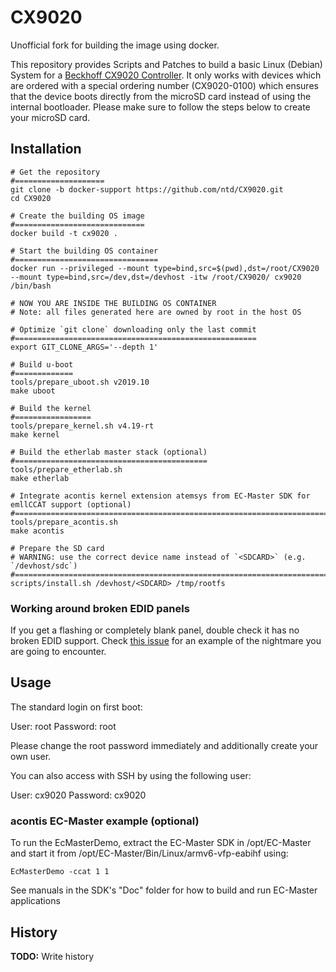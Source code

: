 # CX9020

Unofficial fork for building the image using docker.

This repository provides Scripts and Patches to build a basic Linux (Debian) System for a [Beckhoff CX9020 Controller](https://www.beckhoff.com/default.asp?embedded_pc/cx9020.htm).
It only works with devices which are ordered with a special ordering number (CX9020-0100) which ensures that the device boots directly from the microSD card instead of using the internal bootloader.
Please make sure to follow the steps below to create your microSD card.

## Installation
```
# Get the repository
#====================
git clone -b docker-support https://github.com/ntd/CX9020.git
cd CX9020

# Create the building OS image
#=============================
docker build -t cx9020 .

# Start the building OS container
#================================
docker run --privileged --mount type=bind,src=$(pwd),dst=/root/CX9020 --mount type=bind,src=/dev,dst=/devhost -itw /root/CX9020/ cx9020 /bin/bash

# NOW YOU ARE INSIDE THE BUILDING OS CONTAINER
# Note: all files generated here are owned by root in the host OS

# Optimize `git clone` downloading only the last commit
#======================================================
export GIT_CLONE_ARGS='--depth 1'

# Build u-boot
#=============
tools/prepare_uboot.sh v2019.10
make uboot

# Build the kernel
#=================
tools/prepare_kernel.sh v4.19-rt
make kernel

# Build the etherlab master stack (optional)
#===========================================
tools/prepare_etherlab.sh
make etherlab

# Integrate acontis kernel extension atemsys from EC-Master SDK for emllCCAT support (optional)
#==============================================================================================
tools/prepare_acontis.sh
make acontis

# Prepare the SD card
# WARNING: use the correct device name instead of `<SDCARD>` (e.g. `/devhost/sdc`)
#=================================================================================
scripts/install.sh /devhost/<SDCARD> /tmp/rootfs
```

### Working around broken EDID panels

If you get a flashing or completely blank panel, double check it has no broken EDID support. Check [this issue](https://github.com/Beckhoff/CX9020/issues/19) for an example of the nightmare you are going to encounter.

## Usage

The standard login on first boot:

User:     root
Password: root

Please change the root password immediately and additionally create your own user.

You can also access with SSH by using the following user:

User:     cx9020
Password: cx9020

### acontis EC-Master example (optional)

To run the EcMasterDemo, extract the EC-Master SDK in /opt/EC-Master and start it from /opt/EC-Master/Bin/Linux/armv6-vfp-eabihf using:
```
EcMasterDemo -ccat 1 1
```
See manuals in the SDK's "Doc" folder for how to build and run EC-Master applications

## History

**TODO:** Write history
